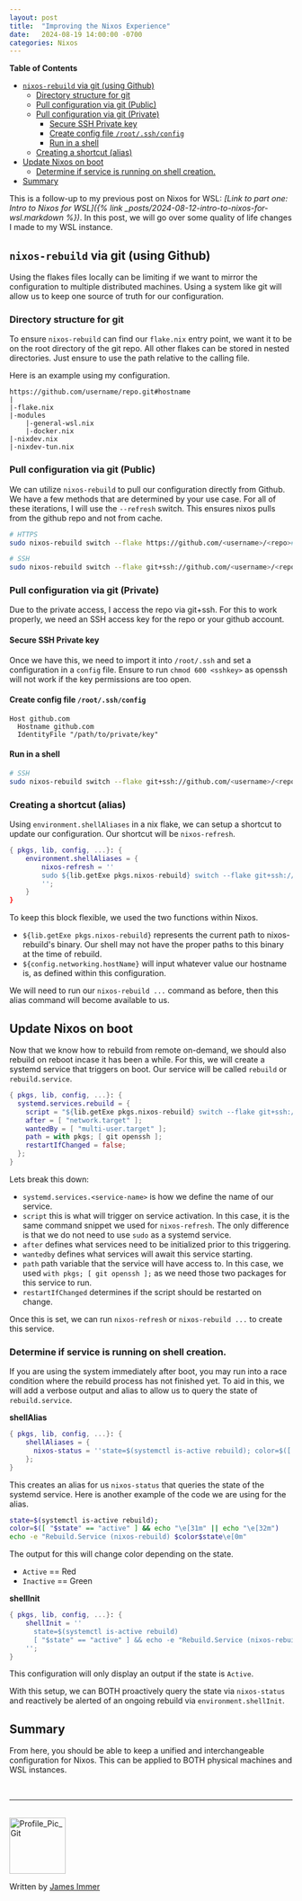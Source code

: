 ```yaml
---
layout: post
title:  "Improving the Nixos Experience"
date:   2024-08-19 14:00:00 -0700
categories: Nixos
---
```


**Table of Contents**

- [`nixos-rebuild` via git (using Github)](#nixos-rebuild-via-git-using-github)
  - [Directory structure for git](#directory-structure-for-git)
  - [Pull configuration via git (Public)](#pull-configuration-via-git-public)
  - [Pull configuration via git (Private)](#pull-configuration-via-git-private)
    - [Secure SSH Private key](#secure-ssh-private-key)
    - [Create config file `/root/.ssh/config`](#create-config-file-rootsshconfig)
    - [Run in a shell](#run-in-a-shell)
  - [Creating a shortcut (alias)](#creating-a-shortcut-alias)
- [Update Nixos on boot](#update-nixos-on-boot)
  - [Determine if service is running on shell creation.](#determine-if-service-is-running-on-shell-creation)
- [Summary](#summary)

This is a follow-up to my previous post on Nixos for WSL: *[Link to part one: Intro to Nixos for WSL]({% link _posts/2024-08-12-intro-to-nixos-for-wsl.markdown %})*. In this post, we will go over some quality of life changes I made to my WSL instance.


## `nixos-rebuild` via git (using Github)

Using the flakes files locally can be limiting if we want to mirror the configuration to multiple distributed machines. Using a system like git will allow us to keep one source of truth for our configuration.


### Directory structure for git

To ensure `nixos-rebuild` can find our `flake.nix` entry point, we want it to be on the root directory of the git repo. All other flakes can be stored in nested directories. Just ensure to use the path relative to the calling file.

Here is an example using my configuration.

```
https://github.com/username/repo.git#hostname
|
|-flake.nix
|-modules
    |-general-wsl.nix
    |-docker.nix
|-nixdev.nix
|-nixdev-tun.nix

```


### Pull configuration via git (Public)

We can utilize `nixos-rebuild` to pull our configuration directly from Github. We have a few methods that are determined by your use case. For all of these iterations, I will use the `--refresh` switch. This ensures nixos pulls from the github repo and not from cache.

``` bash
# HTTPS
sudo nixos-rebuild switch --flake https://github.com/<username>/<repo>#<hostname> --refresh

# SSH
sudo nixos-rebuild switch --flake git+ssh://github.com/<username>/<repo>#<hostname> --refresh
```


### Pull configuration via git (Private)

Due to the private access, I access the repo via git+ssh. For this to work properly, we need an SSH access key for the repo or your github account. 


#### Secure SSH Private key

Once we have this, we need to import it into `/root/.ssh` and set a configuration in a `config` file. Ensure to run `chmod 600 <sshkey>` as openssh will not work if the key permissions are too open.


#### Create config file `/root/.ssh/config`
```
Host github.com
  Hostname github.com
  IdentityFile "/path/to/private/key"
```


#### Run in a shell

``` bash
# SSH
sudo nixos-rebuild switch --flake git+ssh://github.com/<username>/<repo>#<hostname> --refresh
```


### Creating a shortcut (alias)

Using `environment.shellAliases` in a nix flake, we can setup a shortcut to update our configuration. Our shortcut will be `nixos-refresh`.

```nix
{ pkgs, lib, config, ...}: {
    environment.shellAliases = {
        nixos-refresh = ''
        sudo ${lib.getExe pkgs.nixos-rebuild} switch --flake git+ssh://github.com/<username>/<repo>#${config.networking.hostName} --refresh
        '';
    }
}
```

To keep this block flexible, we used the two functions within Nixos. 
- `${lib.getExe pkgs.nixos-rebuild}` represents the current path to nixos-rebuild's binary. Our shell may not have the proper paths to this binary at the time of rebuild.
- `${config.networking.hostName}` will input whatever value our hostname is, as defined within this configuration.

We will need to run our `nixos-rebuild ...` command as before, then this alias command will become available to us.


## Update Nixos on boot

Now that we know how to rebuild from remote on-demand, we should also rebuild on reboot incase it has been a while. For this, we will create a systemd service that triggers on boot. Our service will be called `rebuild` or `rebuild.service`.

```nix
{ pkgs, lib, config, ...}: {
  systemd.services.rebuild = {
    script = "${lib.getExe pkgs.nixos-rebuild} switch --flake git+ssh://github.com/<username>/<repo>#${config.networking.hostName} --refresh";
    after = [ "network.target" ];
    wantedBy = [ "multi-user.target" ];
    path = with pkgs; [ git openssh ];
    restartIfChanged = false;
  };
}
```

Lets break this down:

- `systemd.services.<service-name>` is how we define the name of our service.
- `script` this is what will trigger on service activation. In this case, it is the same command snippet we used for `nixos-refresh`. The only difference is that we do not need to use `sudo` as a systemd service.
- `after` defines what services need to be initialized prior to this triggering.
- `wantedby` defines what services will await this service starting.
- `path` path variable that the service will have access to. In this case, we used `with pkgs; [ git openssh ];` as we need those two packages for this service to run.
- `restartIfChanged` determines if the script should be restarted on change.

Once this is set, we can run `nixos-refresh` or `nixos-rebuild ...` to create this service.


### Determine if service is running on shell creation.
If you are using the system immediately after boot, you may run into a race condition where the rebuild process has not finished yet. To aid in this, we will add a verbose output and alias to allow us to query the state of `rebuild.service`.


**shellAlias**

```nix
{ pkgs, lib, config, ...}: {
    shellAliases = {
      nixos-status = ''state=$(systemctl is-active rebuild); color=$([ "$state" == "active" ] && echo "\e[31m" || echo "\e[32m"); echo -e "Rebuild.Service (nixos-rebuild) $color$state\e[0m"'';
    };
}
```

This creates an alias for us `nixos-status` that queries the state of the systemd service. Here is another example of the code we are using for the alias.

```bash
state=$(systemctl is-active rebuild); 
color=$([ "$state" == "active" ] && echo "\e[31m" || echo "\e[32m")
echo -e "Rebuild.Service (nixos-rebuild) $color$state\e[0m"
```
The output for this will change color depending on the state.
- `Active` == Red
- `Inactive` == Green



**shellInit**

```nix
{ pkgs, lib, config, ...}: {
    shellInit = ''
      state=$(systemctl is-active rebuild)
      [ "$state" == "active" ] && echo -e "Rebuild.Service (nixos-rebuild) \e[31m$state\e[0m"    
    '';
}
```

This configuration will only display an output if the state is `Active`.

With this setup, we can BOTH proactively query the state via `nixos-status` and reactively be alerted of an ongoing rebuild via `environment.shellInit`.


## Summary

From here, you should be able to keep a unified and interchangeable configuration for Nixos. This can be applied to BOTH physical machines and WSL instances.


<br>

---

<br>

<img src="https://avatars.githubusercontent.com/u/77898354?v=4" alt="Profile_Pic_Git" width="100" height="100"/>

Written by [James Immer](/bio)
